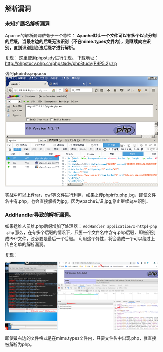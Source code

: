 ## 解析漏洞
### 未知扩展名解析漏洞

Apache的解析漏洞依赖于一个特性： **Apache默认一个文件可以有多个以点分割的后缀，当最右边的后缀无法识别（不在mime.types文件内），则继续向左识别，直到识别到合法后缀才进行解析。**

复现：
这里使用phpstudy进行复现。
下载地址：
http://phpstudy.php.cn/phpstudy/phpStudy(PHP5.2).zip

访问phpinfo.php.xxx
![apachePaser1](./pic/apachePaser1.png)

实战中可以上传rar，owf等文件进行利用，如果上传phpinfo.php.jpg，即使文件名中有.php，也会直接解析为jpg。因为Apache认识.jpg,停止继续向左识别。

### AddHandler导致的解析漏洞。

如果运维人员给.php后缀增加了处理器：
`AddHandler application/x-httpd-php .php`
那么，在有多个后缀的情况下，只要一个文件名中含有.php后缀，即被识别成PHP文件，没必要是最后一个后缀。
利用这个特性，将会造成一个可以绕过上传白名单的解析漏洞。

复现：

![apachePaser2](./pic/apachePaser2.png)

即使最右边的文件格式是在mime.types文件内，只要文件名中出现.php，就直接被解析为php。


